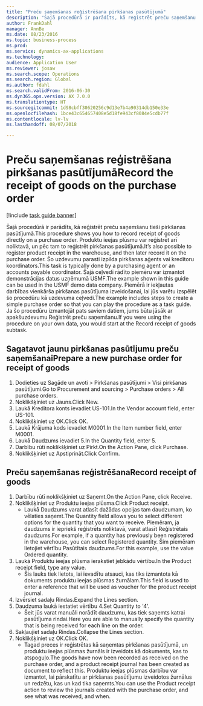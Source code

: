 ```yaml
--- 
title: "Preču saņemšanas reģistrēšana pirkšanas pasūtījumā"
description: "Šajā procedūrā ir parādīts, kā reģistrēt preču saņemšanu tieši pirkšanas pasūtījumā."
author: FrankDahl
manager: AnnBe
ms.date: 08/23/2016
ms.topic: business-process
ms.prod: 
ms.service: dynamics-ax-applications
ms.technology: 
audience: Application User
ms.reviewer: josaw
ms.search.scope: Operations
ms.search.region: Global
ms.author: fdahl
ms.search.validFrom: 2016-06-30
ms.dyn365.ops.version: AX 7.0.0
ms.translationtype: HT
ms.sourcegitcommit: 1d98cbff30620256c9d13e7b4a90314db150e33e
ms.openlocfilehash: 1bce43c654657408e5d18fe943cf8084e5cdb77f
ms.contentlocale: lv-lv
ms.lasthandoff: 08/07/2018

---
```

# <a name="record-the-receipt-of-goods-on-the-purchase-order"></a><span data-ttu-id="23460-103">Preču saņemšanas reģistrēšana pirkšanas pasūtījumā</span><span class="sxs-lookup"><span data-stu-id="23460-103">Record the receipt of goods on the purchase order</span></span>

[!include [task guide banner](../../includes/task-guide-banner.md)]

<span data-ttu-id="23460-104">Šajā procedūrā ir parādīts, kā reģistrēt preču saņemšanu tieši pirkšanas pasūtījumā.</span><span class="sxs-lookup"><span data-stu-id="23460-104">This procedure shows you how to record receipt of goods directly on a purchase order.</span></span> <span data-ttu-id="23460-105">Produktu ieejas plūsmu var reģistrēt arī noliktavā, un pēc tam to reģistrēt pirkšanas pasūtījumā.</span><span class="sxs-lookup"><span data-stu-id="23460-105">It’s also possible to register product receipt in the warehouse, and then later record it on the purchase order.</span></span> <span data-ttu-id="23460-106">Šo uzdevumu parasti izpilda pirkšanas aģents vai kreditoru koordinators.</span><span class="sxs-lookup"><span data-stu-id="23460-106">This task is typically done by a purchasing agent or an accounts payable coordinator.</span></span> <span data-ttu-id="23460-107">Šajā ceļvedī rādīto piemēru var izmantot demonstrācijas datus uzņēmumā USMF.</span><span class="sxs-lookup"><span data-stu-id="23460-107">The example shown in this guide can be used in the USMF demo data company.</span></span> <span data-ttu-id="23460-108">Piemērā ir iekļautas darbības vienkārša pirkšanas pasūtījuma izveidošanai, lai jūs varētu izspēlēt šo procedūru kā uzdevuma ceļvedi.</span><span class="sxs-lookup"><span data-stu-id="23460-108">The example includes steps to create a simple purchase order so that you can play the procedure as a task guide.</span></span> <span data-ttu-id="23460-109">Ja šo procedūru izmantojāt pats saviem datiem, jums būtu jāsāk ar apakšuzdevumu Reģistrēt preču saņemšanu.</span><span class="sxs-lookup"><span data-stu-id="23460-109">If you were using the procedure on your own data, you would start at the Record receipt of goods subtask.</span></span>


## <a name="prepare-a-new-purchase-order-for-receipt-of-goods"></a><span data-ttu-id="23460-110">Sagatavot jaunu pirkšanas pasūtījumu preču saņemšanai</span><span class="sxs-lookup"><span data-stu-id="23460-110">Prepare a new purchase order for receipt of goods</span></span>
1. <span data-ttu-id="23460-111">Dodieties uz Sagāde un avoti > Pirkšanas pasūtījumi > Visi pirkšanas pasūtījumi.</span><span class="sxs-lookup"><span data-stu-id="23460-111">Go to Procurement and sourcing > Purchase orders > All purchase orders.</span></span>
2. <span data-ttu-id="23460-112">Noklikšķiniet uz Jauns.</span><span class="sxs-lookup"><span data-stu-id="23460-112">Click New.</span></span>
3. <span data-ttu-id="23460-113">Laukā Kreditora konts ievadiet US-101.</span><span class="sxs-lookup"><span data-stu-id="23460-113">In the Vendor account field, enter US-101.</span></span>
4. <span data-ttu-id="23460-114">Noklikšķiniet uz OK.</span><span class="sxs-lookup"><span data-stu-id="23460-114">Click OK.</span></span>
5. <span data-ttu-id="23460-115">Laukā Krājuma kods ievadiet M0001.</span><span class="sxs-lookup"><span data-stu-id="23460-115">In the Item number field, enter M0001.</span></span>
6. <span data-ttu-id="23460-116">Laukā Daudzums ievadiet 5.</span><span class="sxs-lookup"><span data-stu-id="23460-116">In the Quantity field, enter 5.</span></span>
7. <span data-ttu-id="23460-117">Darbību rūtī noklikšķiniet uz Pirkt.</span><span class="sxs-lookup"><span data-stu-id="23460-117">On the Action Pane, click Purchase.</span></span>
8. <span data-ttu-id="23460-118">Noklikšķiniet uz Apstiprināt.</span><span class="sxs-lookup"><span data-stu-id="23460-118">Click Confirm.</span></span>

## <a name="record-receipt-of-goods"></a><span data-ttu-id="23460-119">Preču saņemšanas reģistrēšana</span><span class="sxs-lookup"><span data-stu-id="23460-119">Record receipt of goods</span></span>
1. <span data-ttu-id="23460-120">Darbību rūtī noklikšķiniet uz Saņemt.</span><span class="sxs-lookup"><span data-stu-id="23460-120">On the Action Pane, click Receive.</span></span>
2. <span data-ttu-id="23460-121">Noklikšķiniet uz Produktu ieejas plūsma.</span><span class="sxs-lookup"><span data-stu-id="23460-121">Click Product receipt.</span></span>
    * <span data-ttu-id="23460-122">Laukā Daudzums varat atlasīt dažādas opcijas tam daudzumam, ko vēlaties saņemt.</span><span class="sxs-lookup"><span data-stu-id="23460-122">The Quantity field allows you to select different options for the quantity that you want to receive.</span></span> <span data-ttu-id="23460-123">Piemēram, ja daudzums ir iepriekš reģistrēts noliktavā, varat atlasīt Reģistrētais daudzums.</span><span class="sxs-lookup"><span data-stu-id="23460-123">For example, if a quantity has previously been registered in the warehouse, you can select Registered quantity.</span></span>  <span data-ttu-id="23460-124">Šim piemēram lietojiet vērtību Pasūtītais daudzums.</span><span class="sxs-lookup"><span data-stu-id="23460-124">For this example, use the value Ordered quantity.</span></span>   
3. <span data-ttu-id="23460-125">Laukā Produktu ieejas plūsma ierakstiet jebkādu vērtību.</span><span class="sxs-lookup"><span data-stu-id="23460-125">In the Product receipt field, type any value.</span></span>
    * <span data-ttu-id="23460-126">Šis lauks tiek lietots, lai ievadītu atsauci, kas tiks izmantota kā dokuments produktu ieejas plūsmas žurnālam.</span><span class="sxs-lookup"><span data-stu-id="23460-126">This field is used to enter a reference that will be used as voucher for the product receipt journal.</span></span>  
4. <span data-ttu-id="23460-127">Izvērsiet sadaļu Rindas.</span><span class="sxs-lookup"><span data-stu-id="23460-127">Expand the Lines section.</span></span>
5. <span data-ttu-id="23460-128">Daudzuma laukā iestatiet vērtību 4.</span><span class="sxs-lookup"><span data-stu-id="23460-128">Set Quantity to '4'.</span></span>
    * <span data-ttu-id="23460-129">Šeit jūs varat manuāli norādīt daudzumu, kas tiek saņemts katrai pasūtījuma rindai.</span><span class="sxs-lookup"><span data-stu-id="23460-129">Here you are able to manually specify the quantity that is being received for each line on the order.</span></span>  
6. <span data-ttu-id="23460-130">Sakļaujiet sadaļu Rindas.</span><span class="sxs-lookup"><span data-stu-id="23460-130">Collapse the Lines section.</span></span>
7. <span data-ttu-id="23460-131">Noklikšķiniet uz OK.</span><span class="sxs-lookup"><span data-stu-id="23460-131">Click OK.</span></span>
    * <span data-ttu-id="23460-132">Tagad preces ir reģistrētas kā saņemtas pirkšanas pasūtījumā, un produktu ieejas plūsmas žurnāls ir izveidots kā dokuments, kas to atspoguļo.</span><span class="sxs-lookup"><span data-stu-id="23460-132">The goods have now been recorded as received on the purchase order, and a product receipt journal has been created as document to reflect this.</span></span> <span data-ttu-id="23460-133">Produktu ieejas plūsmas darbību var izmantot, lai pārskatītu ar pirkšanas pasūtījumu izveidotos žurnālus un redzētu, kas un kad tika saņemts.</span><span class="sxs-lookup"><span data-stu-id="23460-133">You can use the Product receipt action to review the journals created with the purchase order, and see what was received, and when.</span></span>  


